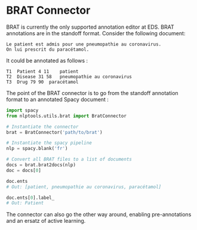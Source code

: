 # BRAT Connector

BRAT is currently the only supported annotation editor at EDS. BRAT annotations are in the standoff format. Consider the following document:

```
Le patient est admis pour une pneumopathie au coronavirus.
On lui prescrit du paracétamol.
```

It could be annotated as follows :

```
T1	Patient 4 11	patient
T2	Disease 31 58	pneumopathie au coronavirus
T3	Drug 79 90	paracétamol
```

The point of the BRAT connector is to go from the standoff annotation format to an annotated Spacy document :

```python
import spacy
from nlptools.utils.brat import BratConnector

# Instantiate the connector
brat = BratConnector('path/to/brat')

# Instantiate the spacy pipeline
nlp = spacy.blank('fr')

# Convert all BRAT files to a list of documents
docs = brat.brat2docs(nlp)
doc = docs[0]

doc.ents
# Out: [patient, pneumopathie au coronavirus, paracétamol]

doc.ents[0].label_
# Out: Patient
```

The connector can also go the other way around, enabling pre-annotations and an ersatz of active learning.
